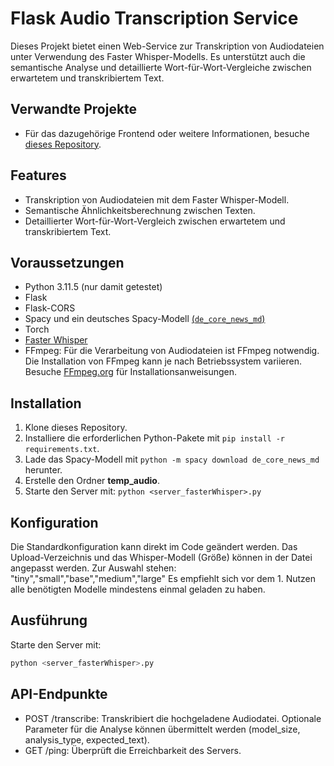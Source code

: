 # Flask Audio Transcription Service

Dieses Projekt bietet einen Web-Service zur Transkription von Audiodateien unter Verwendung des Faster Whisper-Modells. Es unterstützt auch die semantische Analyse und detaillierte Wort-für-Wort-Vergleiche zwischen erwartetem und transkribiertem Text.

## Verwandte Projekte

- Für das dazugehörige Frontend oder weitere Informationen, besuche [dieses Repository](https://github.com/AdrianRisch/wortlaut-flutterapp).


## Features

- Transkription von Audiodateien mit dem Faster Whisper-Modell.
- Semantische Ähnlichkeitsberechnung zwischen Texten.
- Detaillierter Wort-für-Wort-Vergleich zwischen erwartetem und transkribiertem Text.


## Voraussetzungen

- Python 3.11.5 (nur damit getestet)
- Flask
- Flask-CORS
- Spacy und ein deutsches Spacy-Modell [(`de_core_news_md`)](https://spacy.io/models/de)
- Torch
- [Faster Whisper](https://github.com/SYSTRAN/faster-whisper)
- FFmpeg: Für die Verarbeitung von Audiodateien ist FFmpeg notwendig. Die Installation von FFmpeg kann je nach Betriebssystem variieren. Besuche [FFmpeg.org](https://ffmpeg.org//) für Installationsanweisungen.

## Installation

1. Klone dieses Repository.
2. Installiere die erforderlichen Python-Pakete mit `pip install -r requirements.txt`.
3. Lade das Spacy-Modell mit `python -m spacy download de_core_news_md` herunter.
4. Erstelle den Ordner **temp_audio**.
5. Starte den Server mit: ```python <server_fasterWhisper>.py```

## Konfiguration

Die Standardkonfiguration kann direkt im Code geändert werden. Das Upload-Verzeichnis und das Whisper-Modell (Größe) können in der Datei angepasst werden.
Zur Auswahl stehen: "tiny","small","base","medium","large"
Es empfiehlt sich vor dem 1. Nutzen alle benötigten Modelle mindestens einmal geladen zu haben.

## Ausführung

Starte den Server mit:

```bash
python <server_fasterWhisper>.py
```
## API-Endpunkte

 -   POST /transcribe: Transkribiert die hochgeladene Audiodatei. Optionale Parameter für die Analyse können übermittelt werden (model_size, analysis_type, expected_text).
 -   GET /ping: Überprüft die Erreichbarkeit des Servers.
